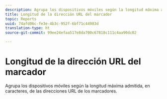 ```yaml
---
description: Agrupa los dispositivos móviles según la longitud máxima admitida, en caracteres, de las direcciones URL de los marcadores.
title: Longitud de la dirección URL del marcador
topic: Reports
uuid: 74afd06c-fe3e-4b3c-952f-6bf71c44983d
translation-type: ht
source-git-commit: 99ee24efaa517e8da700c67818c111c4aa90dc02

---
```



# Longitud de la dirección URL del marcador

Agrupa los dispositivos móviles según la longitud máxima admitida, en caracteres, de las direcciones URL de los marcadores.


